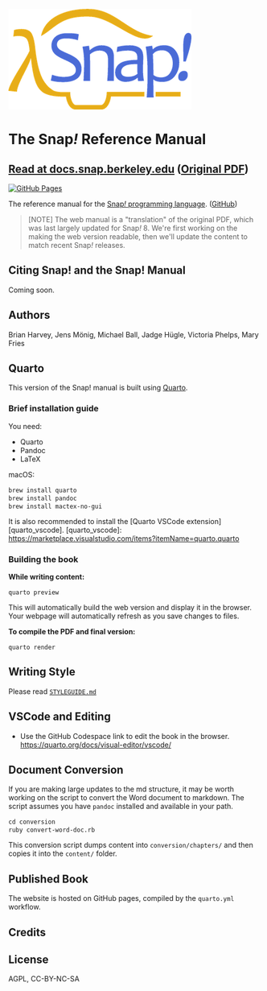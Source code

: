 ![Snap! Logo](./images/snap-logo.png)

# The Snap<em>!</em> Reference Manual
## [Read at docs.snap.berkeley.edu][website] ([Original PDF][original_pdf])

[![GitHub Pages](https://img.shields.io/badge/website-GitHub%20Pages-blue.svg)](https://docs.snap.berkeley.edu/)

<!-- ([PDF - coming soon][pdf]) -->
[website]: https://docs.snap.berkeley.edu
[pdf]: https://docs.snap.berkeley.edu/snap-manual.pdf
[original_pdf]: ./SnapManual.pdf

The reference manual for the [Snap<em>!</em> programming language][snap]. ([GitHub][snap_gh])

[snap]: https://snap.berkeley.edu
[snap_gh]: https://github.com/jmoenig/snap/

> [NOTE]
> The web manual is a "translation" of the original PDF, which was last largely updated for
> Snap<em>!</em> 8. We're first working on the making the web version readable, then we'll
> update the content to match recent Snap<em>!</em> releases.

## Citing Snap! and the Snap! Manual
Coming soon.

## Authors
Brian Harvey, Jens Mönig, Michael Ball, Jadge Hügle, Victoria Phelps, Mary Fries

## Quarto
This version of the Snap! manual is built using [Quarto][quarto].

[quarto]: https://quarto.org/docs/

### Brief installation guide

You need:
* Quarto
* Pandoc
* LaTeX

macOS:
```shell
brew install quarto
brew install pandoc
brew install mactex-no-gui
```

It is also recommended to install the [Quarto VSCode extension][quarto_vscode].
[quarto_vscode]: https://marketplace.visualstudio.com/items?itemName=quarto.quarto

### Building the book

**While writing content:**

```shell
quarto preview
```

This will automatically build the web version and display it in the browser.
Your webpage will automatically refresh as you save changes to files.

**To compile the PDF and final version:**

```shell
quarto render
```

## Writing Style

Please read [`STYLEGUIDE.md`](./STYLEGUIDE.md)

## VSCode and Editing

* Use the GitHub Codespace link to edit the book in the browser.
https://quarto.org/docs/visual-editor/vscode/


## Document Conversion
If you are making large updates to the md structure, it may be worth working on the script to convert the Word document to markdown.
The script assumes you have `pandoc` installed and available in your path.

```
cd conversion
ruby convert-word-doc.rb
```

This conversion script dumps content into `conversion/chapters/` and then copies it into the `content/` folder.

## Published Book

The website is hosted on GitHub pages, compiled by the `quarto.yml` workflow.

## Credits

## License

AGPL, CC-BY-NC-SA
